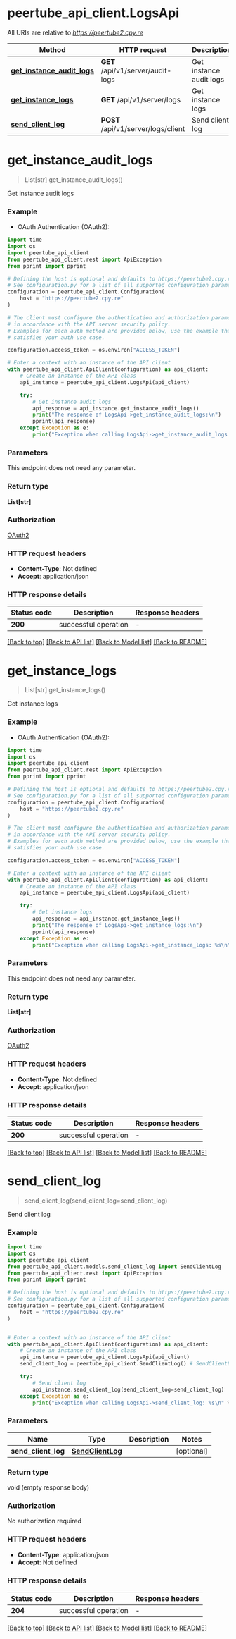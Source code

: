 # peertube_api_client.LogsApi

All URIs are relative to *https://peertube2.cpy.re*

Method | HTTP request | Description
------------- | ------------- | -------------
[**get_instance_audit_logs**](LogsApi.md#get_instance_audit_logs) | **GET** /api/v1/server/audit-logs | Get instance audit logs
[**get_instance_logs**](LogsApi.md#get_instance_logs) | **GET** /api/v1/server/logs | Get instance logs
[**send_client_log**](LogsApi.md#send_client_log) | **POST** /api/v1/server/logs/client | Send client log


# **get_instance_audit_logs**
> List[str] get_instance_audit_logs()

Get instance audit logs

### Example

* OAuth Authentication (OAuth2):
```python
import time
import os
import peertube_api_client
from peertube_api_client.rest import ApiException
from pprint import pprint

# Defining the host is optional and defaults to https://peertube2.cpy.re
# See configuration.py for a list of all supported configuration parameters.
configuration = peertube_api_client.Configuration(
    host = "https://peertube2.cpy.re"
)

# The client must configure the authentication and authorization parameters
# in accordance with the API server security policy.
# Examples for each auth method are provided below, use the example that
# satisfies your auth use case.

configuration.access_token = os.environ["ACCESS_TOKEN"]

# Enter a context with an instance of the API client
with peertube_api_client.ApiClient(configuration) as api_client:
    # Create an instance of the API class
    api_instance = peertube_api_client.LogsApi(api_client)

    try:
        # Get instance audit logs
        api_response = api_instance.get_instance_audit_logs()
        print("The response of LogsApi->get_instance_audit_logs:\n")
        pprint(api_response)
    except Exception as e:
        print("Exception when calling LogsApi->get_instance_audit_logs: %s\n" % e)
```


### Parameters
This endpoint does not need any parameter.

### Return type

**List[str]**

### Authorization

[OAuth2](../README.md#OAuth2)

### HTTP request headers

 - **Content-Type**: Not defined
 - **Accept**: application/json

### HTTP response details
| Status code | Description | Response headers |
|-------------|-------------|------------------|
**200** | successful operation |  -  |

[[Back to top]](#) [[Back to API list]](../README.md#documentation-for-api-endpoints) [[Back to Model list]](../README.md#documentation-for-models) [[Back to README]](../README.md)

# **get_instance_logs**
> List[str] get_instance_logs()

Get instance logs

### Example

* OAuth Authentication (OAuth2):
```python
import time
import os
import peertube_api_client
from peertube_api_client.rest import ApiException
from pprint import pprint

# Defining the host is optional and defaults to https://peertube2.cpy.re
# See configuration.py for a list of all supported configuration parameters.
configuration = peertube_api_client.Configuration(
    host = "https://peertube2.cpy.re"
)

# The client must configure the authentication and authorization parameters
# in accordance with the API server security policy.
# Examples for each auth method are provided below, use the example that
# satisfies your auth use case.

configuration.access_token = os.environ["ACCESS_TOKEN"]

# Enter a context with an instance of the API client
with peertube_api_client.ApiClient(configuration) as api_client:
    # Create an instance of the API class
    api_instance = peertube_api_client.LogsApi(api_client)

    try:
        # Get instance logs
        api_response = api_instance.get_instance_logs()
        print("The response of LogsApi->get_instance_logs:\n")
        pprint(api_response)
    except Exception as e:
        print("Exception when calling LogsApi->get_instance_logs: %s\n" % e)
```


### Parameters
This endpoint does not need any parameter.

### Return type

**List[str]**

### Authorization

[OAuth2](../README.md#OAuth2)

### HTTP request headers

 - **Content-Type**: Not defined
 - **Accept**: application/json

### HTTP response details
| Status code | Description | Response headers |
|-------------|-------------|------------------|
**200** | successful operation |  -  |

[[Back to top]](#) [[Back to API list]](../README.md#documentation-for-api-endpoints) [[Back to Model list]](../README.md#documentation-for-models) [[Back to README]](../README.md)

# **send_client_log**
> send_client_log(send_client_log=send_client_log)

Send client log

### Example

```python
import time
import os
import peertube_api_client
from peertube_api_client.models.send_client_log import SendClientLog
from peertube_api_client.rest import ApiException
from pprint import pprint

# Defining the host is optional and defaults to https://peertube2.cpy.re
# See configuration.py for a list of all supported configuration parameters.
configuration = peertube_api_client.Configuration(
    host = "https://peertube2.cpy.re"
)


# Enter a context with an instance of the API client
with peertube_api_client.ApiClient(configuration) as api_client:
    # Create an instance of the API class
    api_instance = peertube_api_client.LogsApi(api_client)
    send_client_log = peertube_api_client.SendClientLog() # SendClientLog |  (optional)

    try:
        # Send client log
        api_instance.send_client_log(send_client_log=send_client_log)
    except Exception as e:
        print("Exception when calling LogsApi->send_client_log: %s\n" % e)
```


### Parameters

Name | Type | Description  | Notes
------------- | ------------- | ------------- | -------------
 **send_client_log** | [**SendClientLog**](SendClientLog.md)|  | [optional] 

### Return type

void (empty response body)

### Authorization

No authorization required

### HTTP request headers

 - **Content-Type**: application/json
 - **Accept**: Not defined

### HTTP response details
| Status code | Description | Response headers |
|-------------|-------------|------------------|
**204** | successful operation |  -  |

[[Back to top]](#) [[Back to API list]](../README.md#documentation-for-api-endpoints) [[Back to Model list]](../README.md#documentation-for-models) [[Back to README]](../README.md)

